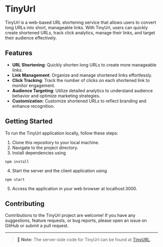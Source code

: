 # TinyUrl

TinyUrl is a web-based URL shortening service that allows users to convert long URLs into short, manageable links. With TinyUrl, users can quickly create shortened URLs, track click analytics, manage their links, and target their audience effectively.

## Features

- **URL Shortening**: Quickly shorten long URLs to create more manageable links.
- **Link Management**: Organize and manage shortened links effortlessly.
- **Click Tracking**: Track the number of clicks on each shortened link to monitor engagement.
- **Audience Targeting**: Utilize detailed analytics to understand audience behavior and optimize marketing strategies.
- **Customization**: Customize shortened URLs to reflect branding and enhance recognition.

## Getting Started

To run the TinyUrl application locally, follow these steps:

1. Clone this repository to your local machine.
2. Navigate to the project directory.
3. Install dependencies using
```
npm install
```
4. Start the server and the client application using
```
npm start
```
5. Access the application in your web browser at localhost:3000.

## Contributing

Contributions to the TinyUrl project are welcome! If you have any suggestions, feature requests, or bug reports, please open an issue on GitHub or submit a pull request.

***
> :memo: **Note:**
>  The server-side code for TinyUrl can be found at [TinyURL](https://github.com/brachi-f/TinyURL).

